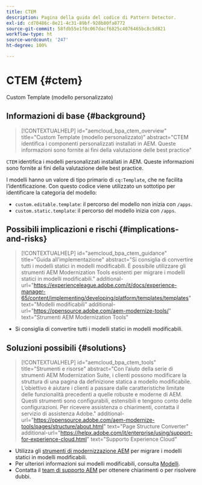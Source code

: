 ```yaml
---
title: CTEM
description: Pagina della guida del codice di Pattern Detector.
exl-id: cd70486c-8e21-4c31-89bf-928b80fa8772
source-git-commit: 58fdb55e1f0c067dacf6825c4076465bc8c5d821
workflow-type: ht
source-wordcount: '247'
ht-degree: 100%

---
```


# CTEM {#ctem}

Custom Template (modello personalizzato)

## Informazioni di base {#background}

>[!CONTEXTUALHELP]
>id="aemcloud_bpa_ctem_overview"
>title="Custom Template (modello personalizzato)"
>abstract="CTEM identifica i componenti personalizzati installati in AEM. Queste informazioni sono fornite ai fini della valutazione delle best practice"

`CTEM` identifica i modelli personalizzati installati in AEM. Queste informazioni sono fornite ai fini della valutazione delle best practice.

I modelli hanno un valore di tipo primario di `cq:Template`, che ne facilita l’identificazione. Con questo codice viene utilizzato un sottotipo per identificare la categoria del modello:

* `custom.editable.template`: il percorso del modello non inizia con `/apps`.
* `custom.static.template`: il percorso del modello inizia con `/apps`.

## Possibili implicazioni e rischi {#implications-and-risks}

>[!CONTEXTUALHELP]
>id="aemcloud_bpa_ctem_guidance"
>title="Guida all’implementazione"
>abstract="Si consiglia di convertire tutti i modelli statici in modelli modificabili. È possibile utilizzare gli strumenti AEM Modernization Tools esistenti per migrare i modelli statici in modelli modificabili."
>additional-url="https://experienceleague.adobe.com/it/docs/experience-manager-65/content/implementing/developing/platform/templates/templates" text="Modelli modificabili"
>additional-url="https://opensource.adobe.com/aem-modernize-tools/" text="Strumenti AEM Modernization Tools"

* Si consiglia di convertire tutti i modelli statici in modelli modificabili.

## Soluzioni possibili {#solutions}

>[!CONTEXTUALHELP]
>id="aemcloud_bpa_ctem_tools"
>title="Strumenti e risorse"
>abstract="Con l’aiuto della serie di strumenti AEM Modernization Suite, i clienti possono modificare la struttura di una pagina da definizione statica a modello modificabile. L’obiettivo è aiutare i clienti a passare dalle caratteristiche limitate delle funzionalità precedenti a quelle robuste e moderne di AEM. Questi strumenti sono configurabili, estensibili e tengono conto delle configurazioni. Per ricevere assistenza o chiarimenti, contatta il servizio di assistenza Adobe."
>additional-url="https://opensource.adobe.com/aem-modernize-tools/pages/structure/about.html" text="Page Structure Converter"
>additional-url="https://helpx.adobe.com/it/enterprise/using/support-for-experience-cloud.html" text="Supporto Experience Cloud"

* Utilizza gli [strumenti di modernizzazione AEM](https://opensource.adobe.com/aem-modernize-tools/) per migrare i modelli statici in modelli modificabili.
* Per ulteriori informazioni sui modelli modificabili, consulta [Modelli](https://experienceleague.adobe.com/it/docs/experience-manager-65/content/implementing/developing/platform/templates/templates).
* Contatta il [team di supporto AEM](https://helpx.adobe.com/it/enterprise/using/support-for-experience-cloud.html) per ottenere chiarimenti o per risolvere dubbi.

